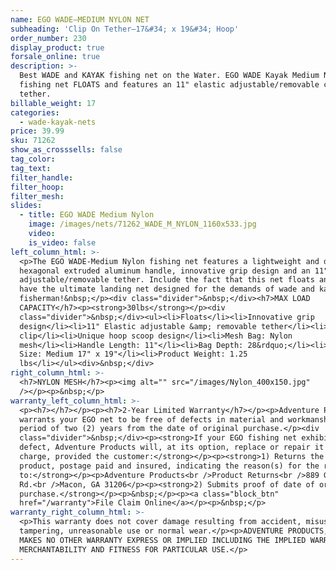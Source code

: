 ```yaml
---
name: EGO WADE—MEDIUM NYLON NET
subheading: 'Clip On Tether—17&#34; x 19&#34; Hoop'
order_number: 230
display_product: true
forsale_online: true
description: >-
  Best WADE and KAYAK fishing net on the Water. EGO WADE Kayak Medium Nylon
  fishing net FLOATS and features an 11" elastic adjustable/removable clip on
  tether.
billable_weight: 17
categories:
  - wade-kayak-nets
price: 39.99
sku: 71262
show_as_crosssells: false
tag_color:
tag_text:
filter_handle:
filter_hoop:
filter_mesh:
slides:
  - title: EGO WADE Medium Nylon
    image: /images/nets/71262_WADE_M_NYLON_1160x533.jpg
    video:
    is_video: false
left_column_html: >-
  <p>The EGO WADE-Medium Nylon fishing net features a lightweight and durable
  hexagonal extruded aluminum handle, innovative grip design and an 11" elastic
  adjustable/removable tether. Include the fact that this net floats and you
  have the ultimate landing net designed for the demands of wade and kayak
  fisherman!&nbsp;</p><div class="divider">&nbsp;</div><h7>MAX LOAD
  CAPACITY</h7><p><strong>30lbs</strong></p><div
  class="divider">&nbsp;</div><ul><li>Floats</li><li>Innovative grip
  design</li><li>11" Elastic adjustable &amp; removable tether</li><li>Aluminum
  clip</li><li>Unique hoop scoop design</li><li>Mesh Bag: Nylon
  mesh</li><li>Handle Length: 11"</li><li>Bag Depth: 28&rdquo;</li><li>Hoop
  Size: Medium 17" x 19"</li><li>Product Weight: 1.25
  lbs</li></ul><div>&nbsp;</div>
right_column_html: >-
  <h7>NYLON MESH</h7><p><img alt="" src="/images/Nylon_400x150.jpg"
  /></p><p>&nbsp;</p>
warranty_left_column_html: >-
  <p><h7></h7></p><p><h7>2-Year Limited Warranty</h7></p><p>Adventure Products
  warrants your EGO net to be free of defects in material and workmanship for a
  period of two (2) years from the date of original purchase.</p><div
  class="divider">&nbsp;</div><p><strong>If your EGO fishing net exhibits such a
  defect, Adventure Products will, at its option, replace or repair it without
  charge, provided the customer:</strong></p><p><strong>1) Returns the defective
  product, postage paid and insured, indicating the reason(s) for the return
  to:</strong></p><p>Adventure Products<br />Product Returns<br />889 Guy Paine
  Rd.<br />Macon, GA 31206</p><p><strong>2) Submits proof of date of original
  purchase.</strong></p><p>&nbsp;</p><p><a class="block_btn"
  href="/warranty">File Claim Online</a></p><p>&nbsp;</p>
warranty_right_column_html: >-
  <p>This warranty does not cover damage resulting from accident, misuse, abuse,
  tampering, unreasonable use or normal wear.</p><p>ADVENTURE PRODUCTS, INC.
  MAKES NO OTHER WARRANTY EXPRESS OR IMPLIED INCLUDING THE IMPLIED WARRANTIES OF
  MERCHANTABILITY AND FITNESS FOR PARTICULAR USE.</p>
---
```


